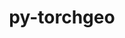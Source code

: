 ---
title: "py-torchgeo"
layout: cache
categories: [package, develop-2024-09-22]
meta: {"versions": ["0.6.0"], "compilers": ["apple-clang@=15.0.0", "gcc@=11.4.0"], "oss": ["ubuntu22.04", "ventura"], "platforms": ["darwin", "linux"], "targets": ["aarch64", "x86_64_v3"], "stacks": ["ml-darwin-aarch64-mps", "ml-linux-x86_64-cpu", "ml-linux-x86_64-cuda", "root"], "num_specs": 3, "num_specs_by_stack": {"root": 3, "ml-darwin-aarch64-mps": 1, "ml-linux-x86_64-cpu": 1, "ml-linux-x86_64-cuda": 1}}
spec_details: [{"hash": "ihb7xou2tjox7teeu26fea4ncbil7zue", "compiler": "apple-clang@=15.0.0", "versions": ["0.6.0"], "os": "ventura", "platform": "darwin", "target": "aarch64", "variants": ["build_system=python_pip", "~datasets", "~docs", "~style", "~tests"], "stacks": ["root", "ml-darwin-aarch64-mps"], "size": "-", "tarball": "https://binaries.spack.io/releases/develop-2024-09-22/build_cache/darwin-ventura-aarch64/apple-clang-15.0.0/py-torchgeo-0.6.0/darwin-ventura-aarch64-apple-clang-15.0.0-py-torchgeo-0.6.0-ihb7xou2tjox7teeu26fea4ncbil7zue.spack"}, {"hash": "x5ubz7l4bzt5hxw3i7k2o2n22lkpjorg", "compiler": "gcc@=11.4.0", "versions": ["0.6.0"], "os": "ubuntu22.04", "platform": "linux", "target": "x86_64_v3", "variants": ["build_system=python_pip", "~datasets", "~docs", "~style", "~tests"], "stacks": ["root", "ml-linux-x86_64-cpu"], "size": "-", "tarball": "https://binaries.spack.io/releases/develop-2024-09-22/build_cache/linux-ubuntu22.04-x86_64_v3/gcc-11.4.0/py-torchgeo-0.6.0/linux-ubuntu22.04-x86_64_v3-gcc-11.4.0-py-torchgeo-0.6.0-x5ubz7l4bzt5hxw3i7k2o2n22lkpjorg.spack"}, {"hash": "p32lthday3u25pej3ppjvm3zxzcrhdi2", "compiler": "gcc@=11.4.0", "versions": ["0.6.0"], "os": "ubuntu22.04", "platform": "linux", "target": "x86_64_v3", "variants": ["build_system=python_pip", "~datasets", "~docs", "~style", "~tests"], "stacks": ["root", "ml-linux-x86_64-cuda"], "size": "-", "tarball": "https://binaries.spack.io/releases/develop-2024-09-22/build_cache/linux-ubuntu22.04-x86_64_v3/gcc-11.4.0/py-torchgeo-0.6.0/linux-ubuntu22.04-x86_64_v3-gcc-11.4.0-py-torchgeo-0.6.0-p32lthday3u25pej3ppjvm3zxzcrhdi2.spack"}]
---